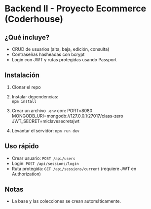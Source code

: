 # Backend II - Proyecto Ecommerce (Coderhouse)

## ¿Qué incluye?
- CRUD de usuarios (alta, baja, edición, consulta)
- Contraseñas hasheadas con bcrypt
- Login con JWT y rutas protegidas usando Passport

## Instalación
1. Clonar el repo

2. Instalar dependencias:  
   `npm install`

3. Crear un archivo `.env` con:
    PORT=8080
    MONGODB_URI=mongodb://127.0.0.1:27017/class-zero
    JWT_SECRET=miclavesecretajwt

4. Levantar el servidor:
    `npm run dev`

## Uso rápido
- Crear usuario: `POST /api/users`
- Login: `POST /api/sessions/login`
- Ruta protegida: `GET /api/sessions/current` (requiere JWT en Authorization)

## Notas
- La base y las colecciones se crean automáticamente.


